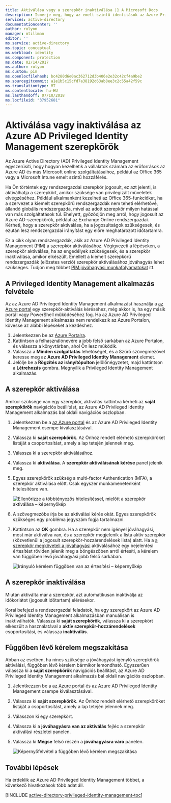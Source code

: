 ```yaml
---
title: Aktiválása vagy a szerepkör inaktiválása |} A Microsoft Docs
description: Ismerje meg, hogy az emelt szintű identitások az Azure Privileged Identity Management alkalmazással szerepkörök aktiválása.
services: active-directory
documentationcenter: ''
author: rolyon
manager: mtillman
editor: ''
ms.service: active-directory
ms.topic: conceptual
ms.workload: identity
ms.component: protection
ms.date: 02/14/2017
ms.author: rolyon
ms.custom: pim
ms.openlocfilehash: bc4280d6e0ac362712d3b406e2e32c42cf4a9be2
ms.sourcegitcommit: a1e1b5c15cfd7a38192d63ab8ee3c2c55a42f59c
ms.translationtype: MT
ms.contentlocale: hu-HU
ms.lasthandoff: 07/10/2018
ms.locfileid: "37952681"
---
```

# <a name="how-to-activate-or-deactivate-roles-in-azure-ad-privileged-identity-management"></a>Aktiválása vagy inaktiválása az Azure AD Privileged Identity Management szerepkörök
Az Azure Active Directory (AD) Privileged Identity Management egyszerűsíti, hogy hogyan kezelhetik a vállalatok számára az erőforrások az Azure AD és más Microsoft online szolgáltatásaihoz, például az Office 365 vagy a Microsoft Intune emelt szintű hozzáférés.  

Ha Ön történtek egy rendszergazdai szerepkör jogosult, ez azt jelenti, is aktiválhatja a szerepkört, amikor szüksége van privilegizált műveletek elvégzéséhez. Például alkalmanként kezelheti az Office 365-funkciókat, ha a szervezet a kiemelt szerepkörű rendszergazdák nem teheti elérhetővé, állandó globális rendszergazda, mivel az adott szerepkör milyen hatással van más szolgáltatások túl. Ehelyett, győződjön meg arról, hogy jogosult az Azure AD-szerepkörök, például az Exchange Online rendszergazdai. Kérheti, hogy a szerepkör aktiválása, ha a jogosultságok szükségesek, és ezután lesz rendszergazdai irányítást egy előre meghatározott időtartamra.

Ez a cikk olyan rendszergazdák, akik az Azure AD Privileged Identity Management (PIM) a szerepkör aktiválásához. Végigvezeti a lépéseken, a szerepkör aktiválása, ha az engedélyek szükségesek, és a szerepkör inaktiválása, amikor elkészült. Emellett a kiemelt szerepkörű rendszergazdák (előzetes verzió) szerepkör aktiválásához jóváhagyás lehet szükséges. Tudjon meg többet [PIM jóváhagyási munkafolyamatokat](./privileged-identity-management/azure-ad-pim-approval-workflow.md) itt.

## <a name="add-the-privileged-identity-management-application"></a>A Privileged Identity Management alkalmazás felvétele
Az az Azure AD Privileged Identity Management alkalmazást használja a [az Azure portal](https://portal.azure.com/) egy szerepkör-aktiválás kéréséhez, még akkor is, ha egy másik portál vagy PowerShell működéséhez fog. Ha az Azure AD Privileged Identity Management alkalmazás nem rendelkezik az Azure Portalon, kövesse az alábbi lépéseket a kezdéshez.

1. Jelentkezzen be az [Azure Portalra](https://portal.azure.com/).
2. Kattintson a felhasználónevére a jobb felső sarkában az Azure Portalon, és válassza a könyvtárban, ahol Ön lesz működik.
3. Válassza a **Minden szolgáltatás** lehetőséget, és a Szűrő szövegmezővel keresse meg az **Azure AD Privileged Identity Management** elemet.
4. Jelölje be a **Rögzítés az irányítópulton** jelölőnégyzetet, majd kattintson a **Létrehozás** gombra. Megnyílik a Privileged Identity Management alkalmazás.

## <a name="activate-a-role"></a>A szerepkör aktiválása
Amikor szüksége van egy szerepkör, aktiválás kattintva kérheti az **saját szerepkörök** navigációs beállítást, az Azure AD Privileged Identity Management alkalmazás bal oldali navigációs oszlopban.

1. Jelentkezzen be a [az Azure portal](https://portal.azure.com/) és az Azure AD Privileged Identity Management csempe kiválasztásával.
2. Válassza ki **saját szerepkörök**. Az Önhöz rendelt elérhető szerepköröket listáját a csoportosítást, amely a lap tetején jelennek meg.
3. Válassza ki a szerepkör aktiválásához.
4. Válassza ki **aktiválása**. A **szerepkör aktiválásának kérése** panel jelenik meg.
5. Egyes szerepkörök szükség a multi-factor Authentication (MFA), a szerepkör aktiválása előtt. Csak egyszer munkamenetenként hitelesítésre van.
   
    ![Ellenőrizze a többtényezős hitelesítéssel, mielőtt a szerepkör aktiválása – képernyőkép](./media/active-directory-privileged-identity-management-how-to-activate-role/PIM_activation_MFA.png)
6. A szövegmezőbe írja be az aktiválási kérés okát.  Egyes szerepkörök szükséges egy probléma jegyszám fogja tartalmazni.
7. Kattintson az **OK** gombra.  Ha a szerepkör nem igényel jóváhagyási, most már aktiválva van, és a szerepkör megjelenik a lista aktív szerepkör (közvetlenül a jogosult szerepkör-hozzárendelések lista) alatt. Ha a [a szerepkör megköveteli a jóváhagyási](./privileged-identity-management/azure-ad-pim-approval-workflow.md) aktiválásához egy bejelentési értesítést röviden jelenik meg a böngészőben arról értesíti, a kérelem van függőben lévő jóváhagyási jobb felső sarkában.

    ![Irányuló kérelem függőben van az értesítési – képernyőkép](./media/active-directory-privileged-identity-management-how-to-activate-role/PIM_Request_Pending_Toast2.png)

## <a name="deactivate-a-role"></a>A szerepkör inaktiválása
Miután aktiválta már a szerepkör, azt automatikusan inaktiválja az időkorlátot (jogosult időtartam) elérésekor.

Korai befejezi a rendszergazdai feladatok, ha egy szerepkört az Azure AD Privileged Identity Management alkalmazásban manuálisan is inaktiválhatók.  Válassza ki **saját szerepkörök**, válassza ki a szerepkört elkészült a használatával a **aktív szerepkör-hozzárendelések** csoportosítási, és válassza **inaktiválás**.  

## <a name="cancel-a-pending-request"></a>Függőben lévő kérelem megszakítása
Abban az esetben, ha nincs szüksége a jóváhagyást igénylő szerepkörök aktiválási, függőben lévő kérelem bármikor lemondható. Egyszerűen válassza ki a **saját szerepkörök** navigációs beállítást, az Azure AD Privileged Identity Management alkalmazás bal oldali navigációs oszlopban.

1. Jelentkezzen be a [az Azure portal](https://portal.azure.com/) és az Azure AD Privileged Identity Management csempe kiválasztásával.
2. Válassza ki **saját szerepkörök**. Az Önhöz rendelt elérhető szerepköröket listáját a csoportosítást, amely a lap tetején jelennek meg.
3. Válasszon ki egy szerepkört.
4. Válassza ki a **jóváhagyásra van az aktiválás** fejléc a szerepkör aktiválási részletei panelen.
5. Válassza ki **Mégse** felső részén a **jóváhagyásra váró** panelen.

   ![Képernyőfelvétel a függőben lévő kérelem megszakítása](./media/active-directory-privileged-identity-management-how-to-activate-role/PIM_Request_Pending_Banner_Cancel.png)

## <a name="next-steps"></a>További lépések
Ha érdeklik az Azure AD Privileged Identity Management többet, a következő hivatkozások több adat áll.

[!INCLUDE [active-directory-privileged-identity-management-toc](../../includes/active-directory-privileged-identity-management-toc.md)]
